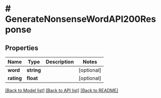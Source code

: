 # # GenerateNonsenseWordAPI200Response

## Properties

Name | Type | Description | Notes
------------ | ------------- | ------------- | -------------
**word** | **string** |  | [optional]
**rating** | **float** |  | [optional]

[[Back to Model list]](../../README.md#models) [[Back to API list]](../../README.md#endpoints) [[Back to README]](../../README.md)
